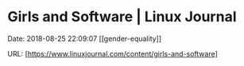 # Girls and Software | Linux Journal

Date: 2018-08-25 22:09:07
[[gender-equality]]

URL: [https://www.linuxjournal.com/content/girls-and-software]
